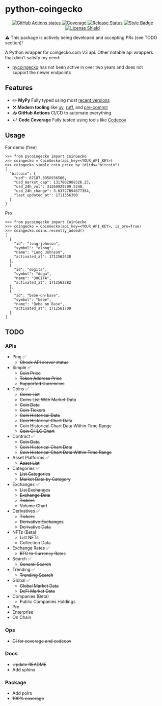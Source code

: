 # python-coingecko
<p align="center">
    <a href="https://github.com/nickatnight/python-coingecko/actions">
        <img alt="GitHub Actions status" src="https://github.com/nickatnight/python-coingecko/actions/workflows/main.yml/badge.svg">
    </a>
    <a href="https://codecov.io/gh/nickatnight/python-coingecko">
        <img alt="Coverage" src="https://codecov.io/gh/nickatnight/python-coingecko/branch/main/graph/badge.svg?token=I20H47UKRK"/>
    </a>
    <a href="https://github.com/nickatnight/python-coingecko/releases"><img alt="Release Status" src="https://img.shields.io/github/v/release/nickatnight/python-coingecko"></a>
    <a href="https://github.com/psf/black"><img alt="Style Badge" src="https://img.shields.io/badge/code%20style-black-000000"></a>
    <a href="https://github.com/nickatnight/python-coingecko/blob/master/LICENSE">
        <img alt="License Shield" src="https://img.shields.io/github/license/nickatnight/python-coingecko">
    </a>
</p>

⚠️ This package is actively being developed and accepting PRs (see TODO section)!

A Python wrapper for coingecko.com V3 api. Other notable api wrappers that didn't satisfy my need:
- [pycoingecko](https://github.com/man-c/pycoingecko) has not been active in over two years and does not support the newer endpoints

## Features
- ✏️ **MyPy** Fully typed using most [recent versions](https://mypy-lang.org/)
- ⚒️ **Modern tooling** like [uv](https://docs.astral.sh/uv/), [ruff](https://docs.astral.sh/ruff/), and [pre-commit](https://pre-commit.com/)
- 📥 **GitHub Actions** CI/CD to automate everything
- ↩️ **Code Coverage** Fully tested using tools like [Codecov](https://about.codecov.io/)

## Usage
For demo (free)
```
>>> from pycoingecko import CoinGecko
>>> coingecko = CoinGecko(api_key=<YOUR_API_KEY>)
>>> coingecko.simple.coin_price_by_id(ids="bitcoin")
{
  "bitcoin": {
    "usd": 67187.3358936566,
    "usd_market_cap": 1317802988326.25,
    "usd_24h_vol": 31260929299.5248,
    "usd_24h_change": 3.63727894677354,
    "last_updated_at": 1711356300
  }
}

```

Pro
```
>>> from pycoingecko import CoinGecko
>>> coingecko = CoinGecko(api_key=<YOUR_API_KEY>, is_pro=True)
>>> coingecko.coins.recently_added()
[
  {
    "id": "long-johnson",
    "symbol": "olong",
    "name": "Long Johnson",
    "activated_at": 1712562430
  },
  {
    "id": "dogita",
    "symbol": "doga",
    "name": "DOGITA",
    "activated_at": 1712562282
  },
  {
    "id": "bebe-on-base",
    "symbol": "bebe",
    "name": "Bebe on Base",
    "activated_at": 1712561709
  }
]
```
## TODO
### APIs

- Ping ✅
  - ~~Check API server status~~
- Simple ✅
  - ~~Coin Price~~
  - ~~Token Address Price~~
  - ~~Supported Currencies~~
- Coins ✅
  - ~~Coins List~~
  - ~~Coins List With Market Data~~
  - ~~Coin Data~~
  - ~~Coin Tickers~~
  - ~~Coin Historical Data~~
  - ~~Coin Historical Chart Data~~
  - ~~Coin Historical Chart Data Within Time Range~~
  - ~~Coin OHLC Chart~~
- Contract ✅
  - ~~Coin Data~~
  - ~~Coin Historical Chart Data~~
  - ~~Coin Historical Chart Data Within Time Range~~
- Asset Platforms ✅
  - ~~Asset List~~
- Categories ✅
  - ~~List Categories~~
  - ~~Market Data by Category~~
- Exchanges ✅
  - ~~List Exchanges~~
  - ~~Exchange Data~~
  - ~~Tickers~~
  - ~~Volume Chart~~
- Derivatives ✅
  - ~~Tickers~~
  - ~~Derivative Exchanges~~
  - ~~Derivative Data~~
- NFTs (Beta)
  - List NFTs
  - Collection Data
- Exchange Rates ✅
  - ~~BTC to Currency Rates~~
- Search ✅
  - ~~General Search~~
- Trending ✅
  - ~~Trending Search~~
- Global ✅
  - ~~Global Market Data~~
  - ~~DeFi Market Data~~
- Companies (Beta)
  - Public Companies Holdings
- ~~Pro~~
- Enterprise
- On Chain

### Ops
- ~~CI for coverage and codecov~~

### Docs
- ~~Update README~~
- Add sphinx

### Package
- Add polrs
- ~~100% coverage~~
